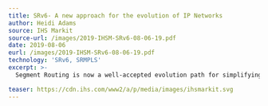 ```yaml
---
title: SRv6- A new approach for the evolution of IP Networks
author: Heidi Adams
source: IHS Markit
source-url: /images/2019-IHSM-SRv6-08-06-19.pdf
date: 2019-08-06
eurl: /images/2019-IHSM-SRv6-08-06-19.pdf
technology: 'SRv6, SRMPLS'
excerpt: >-
  Segment Routing is now a well-accepted evolution path for simplifying IP/MPLS networks and for providing a solution to address the emerging requirements of 5G/IoT and service virtualization. We believe SR-MPLS and SRv6 will be increasingly deployed in service provider, enterprise, and data center networks. However, it is still early days for SRv6, and there is still a lot of work ahead to develop the vendor ecosystem and get to standardized, interoperable implementations of key features and services.

teaser: https://cdn.ihs.com/www2/a/p/media/images/ihsmarkit.svg
---
```

